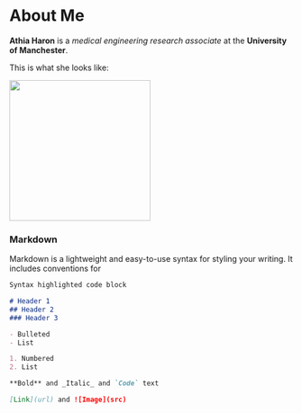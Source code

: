 # About Me

**Athia Haron** is a _medical engineering research associate_ at the **University of Manchester**.

This is what she looks like:

<img src="https://athiaharon.github.io/profile.png" width="250" height="250" />

### Markdown

Markdown is a lightweight and easy-to-use syntax for styling your writing. It includes conventions for

```markdown
Syntax highlighted code block

# Header 1
## Header 2
### Header 3

- Bulleted
- List

1. Numbered
2. List

**Bold** and _Italic_ and `Code` text

[Link](url) and ![Image](src)
```

